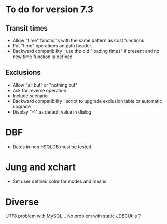 # To do for version 7.3


## Transit times
- Allow "time" functions with the same pattern as cost functions
- Put "time" operations on path header.
- Backward compatibility : use the old "loading times" if present and no new time function is defined

## Exclusions
- Allow "all but" or "nothing but"
- Ask for reverse operation
- Include scenario
- Backward compatibility : script to upgrade exclusion table or automatic upgrade
- Display "-1" as default value in dialog

# DBF

- Dates in non HSQLDB must be tested.
  
# Jung and xchart
- Set user defined color for modes and means


# Diverse
UTF8 problem with MySQL...
No problem with static JDBCUtils ?

